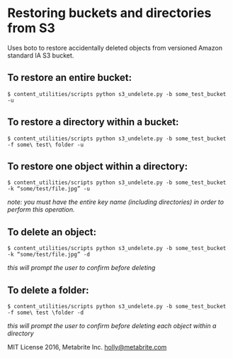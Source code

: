 # Restoring buckets and directories from S3

Uses boto to restore accidentally deleted objects from versioned Amazon standard IA S3 bucket.

## To restore an entire bucket:
`$ content_utilities/scripts python s3_undelete.py -b some_test_bucket -u`

## To restore a directory within a bucket:
`$ content_utilities/scripts python s3_undelete.py -b some_test_bucket -f some\ test\ folder -u`

## To restore one object within a directory:
`$ content_utilities/scripts python s3_undelete.py -b some_test_bucket -k “some/test/file.jpg” -u`

*note: you must have the entire key name (including directories) in order to perform this operation.*

## To delete an object:
`$ content_utilities/scripts python s3_undelete.py -b some_test_bucket -k “some/test/file.jpg” -d`

*this will prompt the user to confirm before deleting*

## To delete a folder:
`$ content_utilities/scripts python s3_undelete.py -b some_test_bucket -f some\ test \folder -d`

*this will prompt the user to confirm before deleting each object within a directory*

MIT License 2016, Metabrite Inc.
holly@metabrite.com
